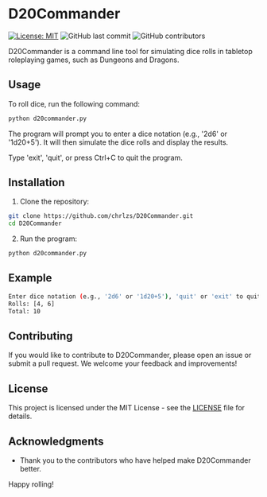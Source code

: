 # D20Commander

[![License: MIT](https://img.shields.io/badge/License-MIT-yellow.svg)](https://opensource.org/licenses/MIT)
![GitHub last commit](https://img.shields.io/github/last-commit/chrlzs/D20Commander)
![GitHub contributors](https://img.shields.io/github/contributors/chrlzs/D20Commander)

D20Commander is a command line tool for simulating dice rolls in tabletop roleplaying games, such as Dungeons and Dragons.

## Usage

To roll dice, run the following command:

```bash
python d20commander.py
```

The program will prompt you to enter a dice notation (e.g., '2d6' or '1d20+5'). It will then simulate the dice rolls and display the results.

Type 'exit', 'quit', or press Ctrl+C to quit the program.

## Installation

1. Clone the repository:

```bash
git clone https://github.com/chrlzs/D20Commander.git
cd D20Commander
```

2. Run the program:

```bash
python d20commander.py
```

## Example

```bash
Enter dice notation (e.g., '2d6' or '1d20+5'), 'quit' or 'exit' to quit: 2d6
Rolls: [4, 6]
Total: 10
```

## Contributing

If you would like to contribute to D20Commander, please open an issue or submit a pull request. We welcome your feedback and improvements!

## License

This project is licensed under the MIT License - see the [LICENSE](LICENSE) file for details.

## Acknowledgments

- Thank you to the contributors who have helped make D20Commander better.

Happy rolling!
